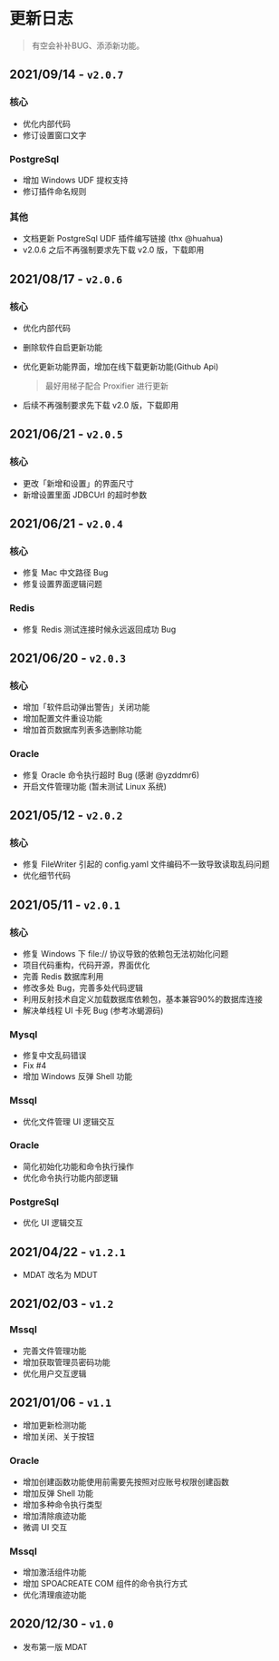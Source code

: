 # 更新日志
> 有空会补补BUG、添添新功能。

## 2021/09/14 - `v2.0.7`
### 核心
* 优化内部代码
* 修订设置窗口文字

### PostgreSql
* 增加 Windows UDF 提权支持
* 修订插件命名规则

### 其他
* 文档更新 PostgreSql UDF 插件编写链接 (thx @huahua)
* v2.0.6 之后不再强制要求先下载 v2.0 版，下载即用

## 2021/08/17 - `v2.0.6`
### 核心
* 优化内部代码
* 删除软件自启更新功能
* 优化更新功能界面，增加在线下载更新功能(Github Api)
    > 最好用梯子配合 Proxifier 进行更新

* 后续不再强制要求先下载 v2.0 版，下载即用

## 2021/06/21 - `v2.0.5`
### 核心
* 更改「新增和设置」的界面尺寸
* 新增设置里面 JDBCUrl 的超时参数

## 2021/06/21 - `v2.0.4`
### 核心
* 修复 Mac 中文路径 Bug
* 修复设置界面逻辑问题

### Redis
* 修复 Redis 测试连接时候永远返回成功 Bug

## 2021/06/20 - `v2.0.3`
### 核心
* 增加「软件启动弹出警告」关闭功能
* 增加配置文件重设功能
* 增加首页数据库列表多选删除功能

### Oracle
* 修复 Oracle 命令执行超时 Bug (感谢 @yzddmr6)
* 开启文件管理功能 (暂未测试 Linux 系统)

## 2021/05/12 - `v2.0.2`
### 核心
* 修复 FileWriter 引起的 config.yaml 文件编码不一致导致读取乱码问题
* 优化细节代码

## 2021/05/11 - `v2.0.1 `
### 核心
* 修复 Windows 下 file:// 协议导致的依赖包无法初始化问题
* 项目代码重构，代码开源，界面优化
* 完善 Redis 数据库利用
* 修改多处 Bug，完善多处代码逻辑
* 利用反射技术自定义加载数据库依赖包，基本兼容90%的数据库连接
* 解决单线程 UI 卡死 Bug (参考冰蝎源码)
### Mysql
* 修复中文乱码错误
* Fix #4
* 增加 Windows 反弹 Shell 功能

### Mssql
* 优化文件管理 UI 逻辑交互

### Oracle
* 简化初始化功能和命令执行操作
* 优化命令执行功能内部逻辑
### PostgreSql
* 优化 UI 逻辑交互

## 2021/04/22 - `v1.2.1`
* MDAT 改名为 MDUT

## 2021/02/03 - `v1.2`
### Mssql
* 完善文件管理功能
* 增加获取管理员密码功能
* 优化用户交互逻辑

## 2021/01/06 - `v1.1`
* 增加更新检测功能
* 增加关闭、关于按钮

### Oracle
* 增加创建函数功能使用前需要先按照对应账号权限创建函数
* 增加反弹 Shell 功能
* 增加多种命令执行类型
* 增加清除痕迹功能
* 微调 UI 交互

### Mssql
* 增加激活组件功能
* 增加 SPOACREATE COM 组件的命令执行方式
* 优化清理痕迹功能

## 2020/12/30 - `v1.0`
* 发布第一版 MDAT
